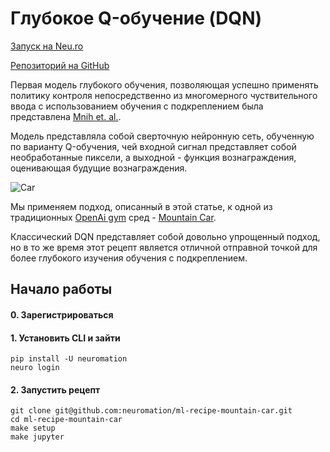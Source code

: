 # Глубокое Q-обучение \(DQN\)

[Запуск на Neu.ro](https://apps.neu.ro/ml-recipes/mountain-car)

[Репозиторий на GitHub](https://github.com/neuromation/ml-recipe-mountain-car)

Первая модель глубокого обучения, позволяющая успешно применять политику контроля непосредственно из многомерного чуствительного ввода с использованием обучения с подкреплением была представлена [Mnih et. al.](https://www.cs.toronto.edu/~vmnih/docs/dqn.pdf).

Модель представляла собой сверточную нейронную сеть, обученную по варианту Q-обучения, чей входной сигнал представляет собой необработанные пиксели, а выходной - функция вознаграждения, оценивающая будущие вознаграждения.

![Car](https://user-images.githubusercontent.com/1387585/70574334-c090ab80-1b58-11ea-988d-f40afb6642a2.jpg)

Мы применяем подход, описанный в этой статье, к одной из традиционных [OpenAi gym](https://gym.openai.com/) сред - [Mountain Car](https://gym.openai.com/envs/MountainCar-v0/).

Классический DQN представляет собой довольно упрощенный подход, но в то же время этот рецепт является отличной отправной точкой для более глубокого изучения обучения с подкреплением.

## Начало работы

#### 0. Зарегистрироваться

#### 1. Установить CLI и зайти

```text
pip install -U neuromation
neuro login
```

#### 2. Запустить рецепт

```text
git clone git@github.com:neuromation/ml-recipe-mountain-car.git
cd ml-recipe-mountain-car
make setup
make jupyter
```

